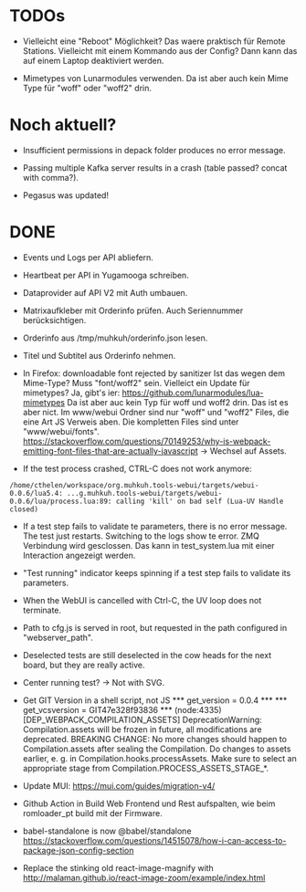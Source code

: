 # TODOs

 * Vielleicht eine "Reboot" Möglichkeit? Das waere praktisch für Remote Stations.
   Vielleicht mit einem Kommando aus der Config? Dann kann das auf einem Laptop deaktiviert werden.

 * Mimetypes von Lunarmodules verwenden.
   Da ist aber auch kein Mime Type für "woff" oder "woff2" drin.

# Noch aktuell?

* Insufficient permissions in depack folder produces no error message.

* Passing multiple Kafka server results in a crash (table passed? concat with comma?).

* Pegasus was updated!


# DONE
 * Events und Logs per API abliefern.

 * Heartbeat per API in Yugamooga schreiben.

 * Dataprovider auf API V2 mit Auth umbauen.

 * Matrixaufkleber mit Orderinfo prüfen. Auch Seriennummer berücksichtigen.

 * Orderinfo aus /tmp/muhkuh/orderinfo.json lesen.

 * Titel und Subtitel aus Orderinfo nehmen.

 * In Firefox: downloadable font rejected by sanitizer
 Ist das wegen dem Mime-Type? Muss "font/woff2" sein. Vielleict ein Update für mimetypes? Ja, gibt's ier: https://github.com/lunarmodules/lua-mimetypes
 Da ist aber auc kein Typ für woff und woff2 drin.
Das ist es aber nict. Im www/webui Ordner sind nur "woff" und "woff2" Files, die eine Art JS Verweis aben. Die kompletten Files sind unter "www/webui/fonts".
https://stackoverflow.com/questions/70149253/why-is-webpack-emitting-font-files-that-are-actually-javascript
-> Wechsel auf Assets.

 * If the test process crashed, CTRL-C does not work anymore:
```
/home/cthelen/workspace/org.muhkuh.tools-webui/targets/webui-0.0.6/lua5.4: ...g.muhkuh.tools-webui/targets/webui-0.0.6/lua/process.lua:89: calling 'kill' on bad self (Lua-UV Handle closed)
```

 * If a test step fails to validate te parameters, there is no error message. The test just restarts. Switching to the logs show te error.
ZMQ Verbindung wird gesclossen. Das kann in test_system.lua mit einer Interaction angezeigt werden.

 * "Test running" indicator keeps spinning if a test step fails to validate its parameters.

 * When the WebUI is cancelled with Ctrl-C, the UV loop does not terminate.

 * Path to cfg.js is served in root, but requested in the path configured in "webserver_path".

* Deselected tests are still deselected in the cow heads for the next board, but they are really active.

* Center running test? -> Not with SVG.

* Get GIT Version in a shell script, not JS
  *** get_version = 0.0.4 ***
  *** get_vcsversion = GIT47e328f93836 ***
  (node:4335) [DEP_WEBPACK_COMPILATION_ASSETS] DeprecationWarning: Compilation.assets will be frozen in future, all modifications are deprecated.
  BREAKING CHANGE: No more changes should happen to Compilation.assets after sealing the Compilation.
    Do changes to assets earlier, e. g. in Compilation.hooks.processAssets.
    Make sure to select an appropriate stage from Compilation.PROCESS_ASSETS_STAGE_*.

* Update MUI:
https://mui.com/guides/migration-v4/

* Github Action in Build Web Frontend und Rest aufspalten, wie beim romloader_pt build mit der Firmware.

* babel-standalone is now @babel/standalone
https://stackoverflow.com/questions/14515078/how-i-can-access-to-package-json-config-section

* Replace the stinking old react-image-magnify with http://malaman.github.io/react-image-zoom/example/index.html
